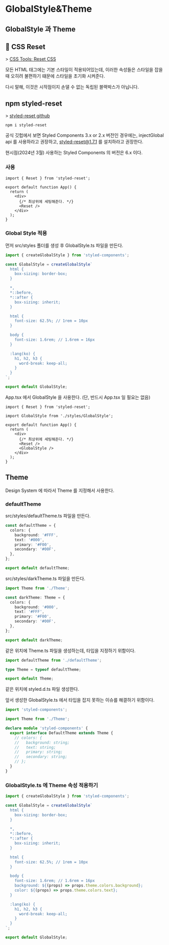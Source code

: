 # GlobalStyle&Theme

## GlobalStyle 과 Theme

## 🎲 CSS Reset

\> [CSS Tools: Reset CSS](https://meyerweb.com/eric/tools/css/reset/)

모든 HTML 태그에는 기본 스타일이 적용되어있는데, 이러한 속성들은 스타일을 잡을 때 오히려 불편하기 떄문에
스타일을 초기화 시켜준다.

다시 말해, 이것은 시작점이지 손댈 수 없는 독립된 블랙박스가 아닙니다.

## npm styled-reset

\> [styled-reset github](https://github.com/zacanger/styled-reset#readme)

```shell
npm i styled-reset
```

공식 깃헙에서 보면 Styled Components 3.x or 2.x 버전인 경우에는, injectGlobal api
를 사용하라고 권장하고, styled-reset@1.7.1 를 설치하라고 권장한다.

현시점(2024년 3월) 사용하는 Styled Components 의 버전은 6.x 이다.

### 사용

```tsx
import { Reset } from 'styled-reset';

export default function App() {
  return (
    <div>
      {/* 최상위에 세팅해준다. */}
      <Reset />
    </div>
  );
}
```

### Global Style 적용

먼저 src/styles 폴더를 생성 후 GlobalStyle.ts 파일을 만든다.

```ts
import { createGlobalStyle } from 'styled-components';

const GlobalStyle = createGlobalStyle`
  html {
    box-sizing: border-box;
  }

  *,
  *::before,
  *::after {
    box-sizing: inherit;
  }

  html {
    font-size: 62.5%; // 1rem = 10px
  }

  body {
    font-size: 1.6rem; // 1.6rem = 16px
  }

  :lang(ko) {
    h1, h2, h3 {
      word-break: keep-all;
    }
  }
`;

export default GlobalStyle;
```

App.tsx 에서 GlobalStyle 을 사용한다. (단, 반드시 App.tsx 일 필요는 없음)

```tsx
import { Reset } from 'styled-reset';

import GlobalStyle from './styles/GlobalStyle';

export default function App() {
  return (
    <div>
      {/* 최상위에 세팅해준다. */}
      <Reset />
      <GlobalStyle />
    </div>
  );
}
```

## Theme

Design System 에 따라서 Theme 를 지정해서 사용한다.

### defaultTheme

src/styles/defaultTheme.ts 파일을 만든다.

```typescript
const defaultTheme = {
  colors: {
    background: '#FFF',
    text: '#000',
    primary: '#F00',
    secondary: '#00F',
  },
};

export default defaultTheme;
```

src/styles/darkTheme.ts 파일을 만든다.

```typescript
import Theme from './Theme';

const darkTheme: Theme = {
  colors: {
    background: '#000',
    text: '#FFF',
    primary: '#F00',
    secondary: '#00F',
  },
};

export default darkTheme;
```

같은 위치에 Theme.ts 파일을 생성하는데, 타입을 지정하기 위함이다.

```typescript
import defaultTheme from './defaultTheme';

type Theme = typeof defaultTheme;

export default Theme;
```

같은 위치에 styled.d.ts 파일 생성한다.

앞서 생성한 GlobalStyle.ts 에서 타입을 잡지 못하는 이슈를 해결하기 위함이다.

```typescript
import 'styled-components';

import Theme from './Theme';

declare module 'styled-components' {
  export interface DefaultTheme extends Theme {
    // colors: {
    //   background: string;
    //   text: string;
    //   primary: string;
    //   secondary: string;
    // };
  }
}
```

### GlobalStyle.ts 에 Theme 속성 적용하기

```typescript
import { createGlobalStyle } from 'styled-components';

const GlobalStyle = createGlobalStyle`
  html {
    box-sizing: border-box;
  }

  *,
  *::before,
  *::after {
    box-sizing: inherit;
  }

  html {
    font-size: 62.5%; // 1rem = 10px
  }

  body {
    font-size: 1.6rem; // 1.6rem = 16px
    background: ${(props) => props.theme.colors.background};
    color: ${(props) => props.theme.colors.text};
  }

  :lang(ko) {
    h1, h2, h3 {
      word-break: keep-all;
    }
  }
`;

export default GlobalStyle;
```
